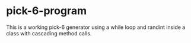 # pick-6-program
This is a working pick-6 generator using a while loop and randint inside a class with cascading method calls.
